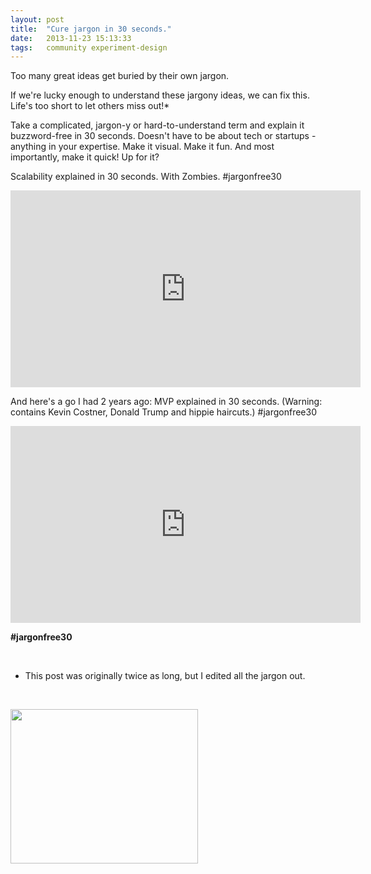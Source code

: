 ```yaml
---
layout: post
title:  "Cure jargon in 30 seconds."
date:   2013-11-23 15:13:33
tags:   community experiment-design
---
```


Too many great ideas get buried by their own jargon.

If we're lucky enough to understand these jargony ideas, we can fix this. Life's too short to let others miss out!*

Take a complicated, jargon-y or hard-to-understand term and explain it buzzword-free in 30 seconds. Doesn't have to be about tech or startups - anything in your expertise. Make it visual. Make it fun. And most importantly, make it quick! Up for it?

Scalability explained in 30 seconds. With Zombies. #jargonfree30

<iframe src="http://www.youtube.com/embed/O5uOw6YmEns?rel=0" frameborder="0" width="560" height="315"></iframe>

And here's a go I had 2 years ago: MVP explained in 30 seconds. (Warning: contains Kevin Costner, Donald Trump and hippie haircuts.) #jargonfree30

<iframe src="http://www.youtube.com/embed/rPfpN7klXgo?rel=0" frameborder="0" width="560" height="315"></iframe>

<strong>#jargonfree30</strong>

&nbsp;

* This post was originally twice as long, but I edited all the jargon out.

&nbsp;

<a href="https://dl.dropboxusercontent.com/u/6606104/www/saintsal/img/2012/12/Scalability.key-1.png"><img class="alignnone size-medium wp-image-1822" title="Scalability.key-1" src="https://dl.dropboxusercontent.com/u/6606104/www/saintsal/img/2012/12/Scalability.key-1-300x247.png" alt="" width="300" height="247" /></a>
